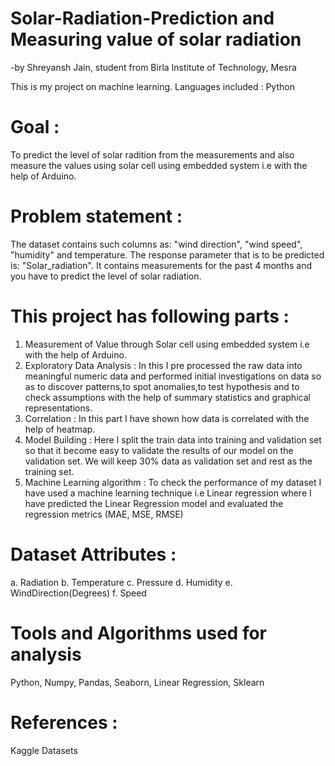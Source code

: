 # Solar-Radiation-Prediction and Measuring value of solar radiation
-by Shreyansh Jain, student from Birla Institute of Technology, Mesra

This is my project on machine learning. Languages included : Python

# Goal : 
To predict the level of solar radition from the measurements and also measure the values using solar cell using embedded system i.e with the help of Arduino.

# Problem statement :
The dataset contains such columns as: "wind direction", "wind speed", "humidity" and temperature. The response parameter that is to be predicted is: "Solar_radiation". It contains measurements for the past 4 months and you have to predict the level of solar radiation.

# This project has following parts :
1. Measurement of Value through Solar cell using embedded system i.e with the help of Arduino.<br/>
2. Exploratory Data Analysis : In this I pre processed the raw data into meaningful numeric data and performed initial investigations on data so as to discover patterns,to spot anomalies,to test hypothesis and to check assumptions with the help of summary statistics and graphical representations.<br/>
3. Correlation : In this part I have shown how data is correlated with the help of heatmap.<br/>
4. Model Building : Here I split the train data into training and validation set so that it become easy to validate the results of our model on the validation set. We will keep 30% data as validation set and rest as the training set.<br/>
5. Machine Learning algorithm : To check the performance of my dataset I have used a machine learning technique i.e Linear regression where I have predicted the Linear Regression model and evaluated the regression metrics (MAE, MSE, RMSE)<br/>
# Dataset Attributes :
a. Radiation b. Temperature c. Pressure d. Humidity e. WindDirection(Degrees) f. Speed

# Tools and Algorithms used for analysis
Python, Numpy, Pandas, Seaborn, Linear Regression, Sklearn

# References :
Kaggle Datasets
